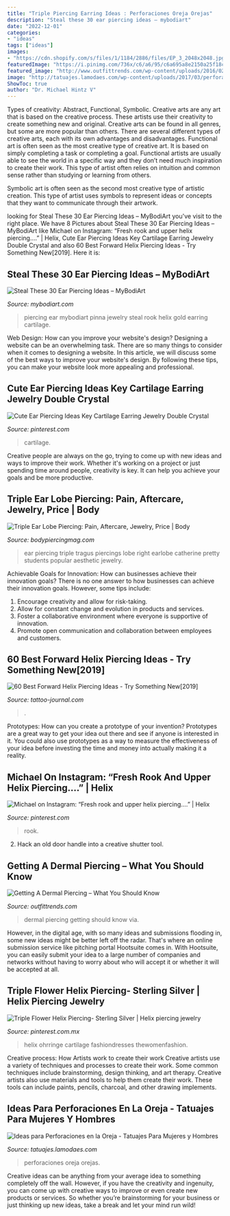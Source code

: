 ```yaml
---
title: "Triple Piercing Earring Ideas : Perforaciones Oreja Orejas"
description: "Steal these 30 ear piercing ideas – mybodiart"
date: "2022-12-01"
categories:
- "ideas"
tags: ["ideas"]
images:
- "https://cdn.shopify.com/s/files/1/1184/2886/files/EP_3_2048x2048.jpg?v=1498523374"
featuredImage: "https://i.pinimg.com/736x/c6/a6/95/c6a695a8e2150a25f18c9a415d56c369.jpg"
featured_image: "http://www.outfittrends.com/wp-content/uploads/2016/02/d9a4c6babf2babaa3e1ccdcac4575797.jpg"
image: "http://tatuajes.lamodaes.com/wp-content/uploads/2017/03/perforaciones-en-las-orejas-16.jpg"
ShowToc: true
author: "Dr. Michael Hintz V"
---
```



Types of creativity: Abstract, Functional, Symbolic.
Creative arts are any art that is based on the creative process. These artists use their creativity to create something new and original. Creative arts can be found in all genres, but some are more popular than others. There are several different types of creative arts, each with its own advantages and disadvantages.
Functional art is often seen as the most creative type of creative art. It is based on simply completing a task or completing a goal. Functional artists are usually able to see the world in a specific way and they don’t need much inspiration to create their work. This type of artist often relies on intuition and common sense rather than studying or learning from others.

 Symbolic art is often seen as the second most creative type of artistic creation. This type of artist uses symbols to represent ideas or concepts that they want to communicate through their artwork.

	

		
looking for Steal These 30 Ear Piercing Ideas – MyBodiArt you've visit to the right place. We have 8 Pictures about Steal These 30 Ear Piercing Ideas – MyBodiArt like Michael on Instagram: “Fresh rook and upper helix piercing.…” | Helix, Cute Ear Piercing Ideas Key Cartilage Earring Jewelry Double Crystal and also 60 Best Forward Helix Piercing Ideas - Try Something New[2019]. Here it is:
		
    
## Steal These 30 Ear Piercing Ideas – MyBodiArt

<img loading=lazy src="https://cdn.shopify.com/s/files/1/1184/2886/files/EP_3_2048x2048.jpg?v=1498523374" onerror="this.onerror=null;this.src='https://tse2.mm.bing.net/th?id=OIP.xXdk-SS9exdWNWFaIv_4zQHaL6&amp;pid=15.1';" alt="Steal These 30 Ear Piercing Ideas – MyBodiArt">

_Source: mybodiart.com_

>piercing ear mybodiart pinna jewelry steal rook helix gold earring cartilage. 

	

Web Design: How can you improve your website's design?
Designing a website can be an overwhelming task. There are so many things to consider when it comes to designing a website. In this article, we will discuss some of the best ways to improve your website's design. By following these tips, you can make your website look more appealing and professional.

    
## Cute Ear Piercing Ideas Key Cartilage Earring Jewelry Double Crystal

<img loading=lazy src="https://i.pinimg.com/736x/e6/63/a5/e663a59f01d845bff7a828e634d3d355.jpg" onerror="this.onerror=null;this.src='https://tse2.mm.bing.net/th?id=OIP.oZRC4UxXXhaaBt0hYxxn-wHaL2&amp;pid=15.1';" alt="Cute Ear Piercing Ideas Key Cartilage Earring Jewelry Double Crystal">

_Source: pinterest.com_

>cartilage. 

	

Creative people are always on the go, trying to come up with new ideas and ways to improve their work. Whether it's working on a project or just spending time around people, creativity is key. It can help you achieve your goals and be more productive.

    
## Triple Ear Lobe Piercing: Pain, Aftercare, Jewelry, Price | Body

<img loading=lazy src="http://bodypiercingmag.com/wp-content/uploads/2016/06/Triple-Ear-Lobe-Piercing.jpg" onerror="this.onerror=null;this.src='https://tse3.mm.bing.net/th?id=OIP.QbF_pWYE2ajG3O07JN0UAAHaE9&amp;pid=15.1';" alt="Triple Ear Lobe Piercing: Pain, Aftercare, Jewelry, Price | Body">

_Source: bodypiercingmag.com_

>ear piercing triple tragus piercings lobe right earlobe catherine pretty students popular aesthetic jewelry. 

	

Achievable Goals for Innovation: How can businesses achieve their innovation goals?
There is no one answer to how businesses can achieve their innovation goals. However, some tips include:
1. Encourage creativity and allow for risk-taking.
2. Allow for constant change and evolution in products and services.
3. Foster a collaborative environment where everyone is supportive of innovation. 
4. Promote open communication and collaboration between employees and customers.

    
## 60 Best Forward Helix Piercing Ideas - Try Something New[2019]

<img loading=lazy src="https://tattoo-journal.com/wp-content/uploads/2017/09/Forward-Helix-Piercing-43-650x650.jpg" onerror="this.onerror=null;this.src='https://tse2.mm.bing.net/th?id=OIP.LZ2ye6nINvb6fVmWCBm2YgD6D6&amp;pid=15.1';" alt="60 Best Forward Helix Piercing Ideas - Try Something New[2019]">

_Source: tattoo-journal.com_

>. 

	

Prototypes: How can you create a prototype of your invention?
Prototypes are a great way to get your idea out there and see if anyone is interested in it. You could also use prototypes as a way to measure the effectiveness of your idea before investing the time and money into actually making it a reality.

    
## Michael On Instagram: “Fresh Rook And Upper Helix Piercing.…” | Helix

<img loading=lazy src="https://i.pinimg.com/736x/c6/a6/95/c6a695a8e2150a25f18c9a415d56c369.jpg" onerror="this.onerror=null;this.src='https://tse4.mm.bing.net/th?id=OIP.n0PPzsdixWcAMrlRe3QhIgHaJP&amp;pid=15.1';" alt="Michael on Instagram: “Fresh rook and upper helix piercing.…” | Helix">

_Source: pinterest.com_

>rook. 

	

2. Hack an old door handle into a creative shutter tool.

    
## Getting A Dermal Piercing – What You Should Know

<img loading=lazy src="http://www.outfittrends.com/wp-content/uploads/2016/02/d9a4c6babf2babaa3e1ccdcac4575797.jpg" onerror="this.onerror=null;this.src='https://tse2.mm.bing.net/th?id=OIP.j85h7WbHlQepuk6Gu5b88AHaJ4&amp;pid=15.1';" alt="Getting A Dermal Piercing – What You Should Know">

_Source: outfittrends.com_

>dermal piercing getting should know via. 

	

However, in the digital age, with so many ideas and submissions flooding in, some new ideas might be better left off the radar. That's where an online submission service like pitching portal Hootsuite comes in. With Hootsuite, you can easily submit your idea to a large number of companies and networks without having to worry about who will accept it or whether it will be accepted at all.

    
## Triple Flower Helix Piercing- Sterling Silver | Helix Piercing Jewelry

<img loading=lazy src="https://i.pinimg.com/736x/bc/b3/2e/bcb32e08a6aa9dd0af7ece226e3e741a.jpg" onerror="this.onerror=null;this.src='https://tse3.mm.bing.net/th?id=OIP.xwxu4I2q94ZmP8E2ObRZ3AHaHa&amp;pid=15.1';" alt="Triple Flower Helix Piercing- Sterling Silver | Helix piercing jewelry">

_Source: pinterest.com.mx_

>helix ohrringe cartilage fashiondresses thewomenfashion. 

	

Creative process: How Artists work to create their work
Creative artists use a variety of techniques and processes to create their work. Some common techniques include brainstorming, design thinking, and art therapy. Creative artists also use materials and tools to help them create their work. These tools can include paints, pencils, charcoal, and other drawing implements.

    
## Ideas Para Perforaciones En La Oreja - Tatuajes Para Mujeres Y Hombres

<img loading=lazy src="http://tatuajes.lamodaes.com/wp-content/uploads/2017/03/perforaciones-en-las-orejas-16.jpg" onerror="this.onerror=null;this.src='https://tse4.mm.bing.net/th?id=OIP.__pB40ZRDsNN5JAGZP0vtwHaNK&amp;pid=15.1';" alt="Ideas para Perforaciones en la Oreja - Tatuajes Para Mujeres y Hombres">

_Source: tatuajes.lamodaes.com_

>perforaciones oreja orejas. 

	

Creative ideas can be anything from your average idea to something completely off the wall. However, if you have the creativity and ingenuity, you can come up with creative ways to improve or even create new products or services. So whether you’re brainstorming for your business or just thinking up new ideas, take a break and let your mind run wild!

